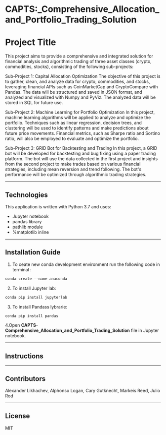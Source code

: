 # CAPTS:_Comprehensive_Allocation_and_Portfolio_Trading_Solution

# Project Title

This project aims to provide a comprehensive and integrated solution for financial analysis and algorithmic trading of three asset classes (crypto, commodities, stocks), consisting of the following sub-projects:

Sub-Project 1: Capital Allocation Optimization
The objective of this project is to gather, clean, and analyze data for crypto, commodities, and stocks, leveraging financial APIs such as CoinMarketCap and CryptoCompare with Pandas. The data will be structured and saved in JSON format, and analyzed and visualized with Numpy and PyViz. The analyzed data will be stored in SQL for future use.

Sub-Project 2: Machine Learning for Portfolio Optimization
In this project, machine learning algorithms will be applied to analyze and optimize the portfolio. Techniques such as linear regression, decision trees, and clustering will be used to identify patterns and make predictions about future price movements. Financial metrics, such as Sharpe ratio and Sortino ratio, will also be employed to evaluate and optimize the portfolio.

Sub-Project 3: GRID Bot for Backtesting and Trading
In this project, a GRID bot will be developed for backtesting and bug fixing using a paper trading platform. The bot will use the data collected in the first project and insights from the second project to make trades based on various financial strategies, including mean reversion and trend following. The bot's performance will be optimized through algorithmic trading strategies.






---

## Technologies

This application is written with Python 3.7 and uses:
   * Jupyter notebook
   * pandas library
   * pathlib module
   * %matplotlib inline
   

---

## Installation Guide

1. To ceate new conda development environment run the following code in terminal :
```python
conda create --name anaconda
```
2. To install Jupyter lab: 
```python
conda pip install jupyterlab
```
3. To install Pandass lybrarie:
```python
conda pip install pandas
```
4.Open **CAPTS-Comprehensive_Allocation_and_Portfolio_Trading_Solution** file in Jupyter notebook.  
  
---

## Instructions



---

## Contributors
Alexander Likhachev, Alphonso Logan, Cary Gutknecht, Markeis Reed, Julio Rod 




---

## License

MIT

